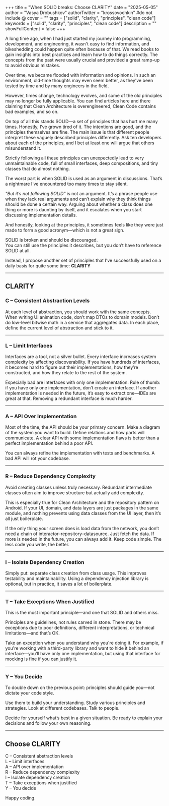 +++
title = "When SOLID breaks: Choose CLARITY"
date = "2025-05-05"
author = "Vasya Drobushkov"
authorTwitter = "krossovochkin" #do not include @
cover = ""
tags = ["solid", "clarity", "principles", "clean code"]
keywords = ["solid", "clarity", "principles", "clean code"]
description = ""
showFullContent = false
+++

A long time ago, when I had just started my journey into programming, development, and engineering, it wasn't easy to find information, and bikeshedding could happen quite often because of that. We read books to gain insights into best practices and learn how to do things correctly. The concepts from the past were usually crucial and provided a great ramp-up to avoid obvious mistakes.

Over time, we became flooded with information and opinions. In such an environment, old-time thoughts may even seem better, as they’ve been tested by time and by many engineers in the field.

However, times change, technology evolves, and some of the old principles may no longer be fully applicable. You can find articles here and there claiming that Clean Architecture is overengineered, Clean Code contains bad examples, and so on.

On top of all this stands SOLID—a set of principles that has hurt me many times. Honestly, I’ve grown tired of it. The intentions are good, and the principles themselves are fine. The main issue is that different people interpret these vaguely described principles differently. Ask ten developers about each of the principles, and I bet at least one will argue that others misunderstand it.

Strictly following all these principles can unexpectedly lead to very unmaintainable code, full of small interfaces, deep compositions, and tiny classes that do almost nothing.

The worst part is when SOLID is used as an argument in discussions. That’s a nightmare I’ve encountered too many times to stay silent.

_"But it’s not following SOLID"_ is not an argument. It’s a phrase people use when they lack real arguments and can’t explain why they think things should be done a certain way. Arguing about whether a class does one thing or more is daunting by itself, and it escalates when you start discussing implementation details.

And honestly, looking at the principles, it sometimes feels like they were just made to form a good acronym—which is not a great sign.

SOLID is broken and should be discouraged.  
You can still use the principles it describes, but you don’t have to reference SOLID at all.

Instead, I propose another set of principles that I’ve successfully used on a daily basis for quite some time: **CLARITY**

---

## CLARITY

### C – Consistent Abstraction Levels

At each level of abstraction, you should work with the same concepts. When writing UI animation code, don’t map DTOs to domain models. Don’t do low-level bitwise math in a service that aggregates data. In each place, define the current level of abstraction and stick to it.

---

### L – Limit Interfaces

Interfaces are a tool, not a silver bullet. Every interface increases system complexity by affecting discoverability. If you have hundreds of interfaces, it becomes hard to figure out their implementations, how they’re constructed, and how they relate to the rest of the system.

Especially bad are interfaces with only one implementation. Rule of thumb: if you have only one implementation, don’t create an interface. If another implementation is needed in the future, it’s easy to extract one—IDEs are great at that. Removing a redundant interface is much harder.

---

### A – API Over Implementation

Most of the time, the API should be your primary concern. Make a diagram of the system you want to build. Define relations and how parts will communicate. A clear API with some implementation flaws is better than a perfect implementation behind a poor API.

You can always refine the implementation with tests and benchmarks. A bad API will rot your codebase.

---

### R – Reduce Dependency Complexity

Avoid creating classes unless truly necessary. Redundant intermediate classes often aim to improve structure but actually add complexity.

This is especially true for Clean Architecture and the repository pattern on Android. If your UI, domain, and data layers are just packages in the same module, and nothing prevents using data classes from the UI layer, then it’s all just boilerplate.

If the only thing your screen does is load data from the network, you don’t need a chain of interactor–repository–datasource. Just fetch the data. If more is needed in the future, you can always add it. Keep code simple. The less code you write, the better.

---

### I – Isolate Dependency Creation

Simply put: separate class creation from class usage. This improves testability and maintainability. Using a dependency injection library is optional, but in practice, it saves a lot of boilerplate.

---

### T – Take Exceptions When Justified

This is the most important principle—and one that SOLID and others miss.

Principles are guidelines, not rules carved in stone. There may be exceptions due to poor definitions, different interpretations, or technical limitations—and that’s OK.

Take an exception when you understand why you're doing it. For example, if you're working with a third-party library and want to hide it behind an interface—you’ll have only one implementation, but using that interface for mocking is fine if you can justify it.

---

### Y – You Decide

To double down on the previous point: principles should guide you—not dictate your code style.

Use them to build your understanding. Study various principles and strategies. Look at different codebases. Talk to people.

Decide for yourself what’s best in a given situation. Be ready to explain your decisions and follow your own reasoning.

---

## Choose CLARITY

C – Consistent abstraction levels  
L – Limit interfaces  
A – API over implementation  
R – Reduce dependency complexity  
I – Isolate dependency creation  
T – Take exceptions when justified  
Y – You decide

Happy coding.

